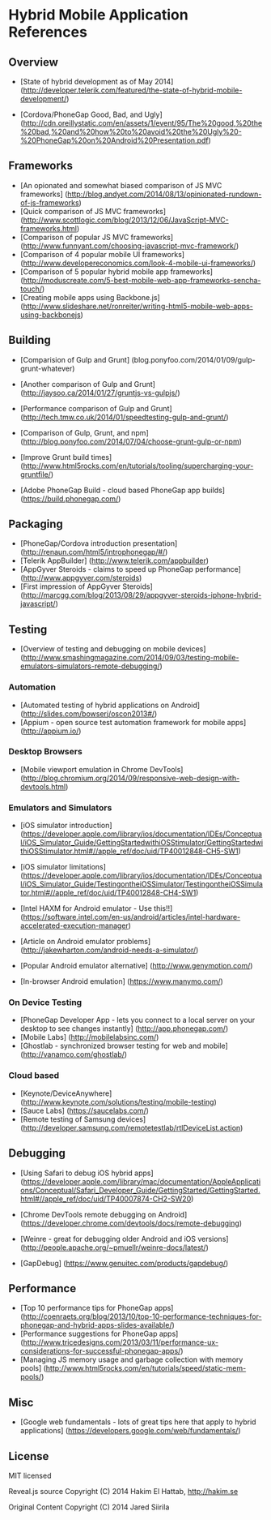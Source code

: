 # Hybrid Mobile Application References

## Overview

* [State of hybrid development as of May 2014] (http://developer.telerik.com/featured/the-state-of-hybrid-mobile-development/)  

* [Cordova/PhoneGap Good, Bad, and Ugly] (http://cdn.oreillystatic.com/en/assets/1/event/95/The%20good,%20the%20bad,%20and%20how%20to%20avoid%20the%20Ugly%20-%20PhoneGap%20on%20Android%20Presentation.pdf)  

## Frameworks

* [An opionated and somewhat biased comparison of JS MVC frameworks] (http://blog.andyet.com/2014/08/13/opinionated-rundown-of-js-frameworks)  
* [Quick comparison of JS MVC frameworks] (http://www.scottlogic.com/blog/2013/12/06/JavaScript-MVC-frameworks.html)  
* [Comparison of popular JS MVC frameworks] (http://www.funnyant.com/choosing-javascript-mvc-framework/)  
* [Comparison of 4 popular mobile UI frameworks] (http://www.developereconomics.com/look-4-mobile-ui-frameworks/)  
* [Comparison of 5 popular hybrid mobile app frameworks] (http://moduscreate.com/5-best-mobile-web-app-frameworks-sencha-touch/)  
* [Creating mobile apps using Backbone.js] (http://www.slideshare.net/ronreiter/writing-html5-mobile-web-apps-using-backbonejs)  

## Building

* [Comparision of Gulp and Grunt] (blog.ponyfoo.com/2014/01/09/gulp-grunt-whatever)  
* [Another comparison of Gulp and Grunt] (http://jaysoo.ca/2014/01/27/gruntjs-vs-gulpjs/)  
* [Performance comparison of Gulp and Grunt] (http://tech.tmw.co.uk/2014/01/speedtesting-gulp-and-grunt/)  
* [Comparison of Gulp, Grunt, and npm] (http://blog.ponyfoo.com/2014/07/04/choose-grunt-gulp-or-npm)  

* [Improve Grunt build times] (http://www.html5rocks.com/en/tutorials/tooling/supercharging-your-gruntfile/)  

* [Adobe PhoneGap Build - cloud based PhoneGap app builds] (https://build.phonegap.com/)  

## Packaging

* [PhoneGap/Cordova introduction presentation] (http://renaun.com/html5/introphonegap/#/)  
* [Telerik AppBuilder] (http://www.telerik.com/appbuilder)  
* [AppGyver Steroids - claims to speed up PhoneGap performance] (http://www.appgyver.com/steroids)  
* [First impression of AppGyver Steroids] (http://marcgg.com/blog/2013/08/29/appgyver-steroids-iphone-hybrid-javascript/)  

## Testing

* [Overview of testing and debugging on mobile devices] (http://www.smashingmagazine.com/2014/09/03/testing-mobile-emulators-simulators-remote-debugging/)  

### Automation
* [Automated testing of hybrid applications on Android] (http://slides.com/bowserj/oscon2013#/)  
* [Appium - open source test automation framework for mobile apps] (http://appium.io/)  

### Desktop Browsers
* [Mobile viewport emulation in Chrome DevTools] (http://blog.chromium.org/2014/09/responsive-web-design-with-devtools.html)  

### Emulators and Simulators

* [iOS simulator introduction] (https://developer.apple.com/library/ios/documentation/IDEs/Conceptual/iOS_Simulator_Guide/GettingStartedwithiOSStimulator/GettingStartedwithiOSStimulator.html#//apple_ref/doc/uid/TP40012848-CH5-SW1)  
* [iOS simulator limitations] (https://developer.apple.com/library/ios/documentation/IDEs/Conceptual/iOS_Simulator_Guide/TestingontheiOSSimulator/TestingontheiOSSimulator.html#//apple_ref/doc/uid/TP40012848-CH4-SW1)  

* [Intel HAXM for Android emulator - Use this!!] (https://software.intel.com/en-us/android/articles/intel-hardware-accelerated-execution-manager)  
* [Article on Android emulator problems] (http://jakewharton.com/android-needs-a-simulator/)  

* [Popular Android emulator alternative] (http://www.genymotion.com/)  
* [In-browser Android emulation] (https://www.manymo.com/)  

### On Device Testing
* [PhoneGap Developer App - lets you connect to a local server on your desktop to see changes instantly] (http://app.phonegap.com/)  
* [Mobile Labs] (http://mobilelabsinc.com/)  
* [Ghostlab - synchronized browser testing for web and mobile] (http://vanamco.com/ghostlab/)  

### Cloud based
* [Keynote/DeviceAnywhere] (http://www.keynote.com/solutions/testing/mobile-testing)  
* [Sauce Labs] (https://saucelabs.com/)  
* [Remote testing of Samsung devices] (http://developer.samsung.com/remotetestlab/rtlDeviceList.action)  

## Debugging

* [Using Safari to debug iOS hybrid apps] (https://developer.apple.com/library/mac/documentation/AppleApplications/Conceptual/Safari_Developer_Guide/GettingStarted/GettingStarted.html#//apple_ref/doc/uid/TP40007874-CH2-SW20)  

* [Chrome DevTools remote debugging on Android] (https://developer.chrome.com/devtools/docs/remote-debugging)  

* [Weinre - great for debugging older Android and iOS versions] (http://people.apache.org/~pmuellr/weinre-docs/latest/)  
* [GapDebug] (https://www.genuitec.com/products/gapdebug/)  

## Performance

* [Top 10 performance tips for PhoneGap apps] (http://coenraets.org/blog/2013/10/top-10-performance-techniques-for-phonegap-and-hybrid-apps-slides-available/)  
* [Performance suggestions for PhoneGap apps] (http://www.tricedesigns.com/2013/03/11/performance-ux-considerations-for-successful-phonegap-apps/)  
* [Managing JS memory usage and garbage collection with memory pools] (http://www.html5rocks.com/en/tutorials/speed/static-mem-pools/)  

## Misc

* [Google web fundamentals - lots of great tips here that apply to hybrid applications] (https://developers.google.com/web/fundamentals/)  

## License

MIT licensed

Reveal.js source
Copyright (C) 2014 Hakim El Hattab, http://hakim.se

Original Content
Copyright (C) 2014 Jared Siirila

